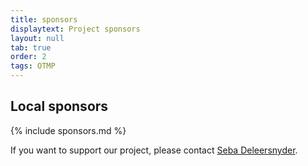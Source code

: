 ```yaml
---
title: sponsors
displaytext: Project sponsors
layout: null
tab: true
order: 2
tags: OTMP
---
```


## Local sponsors
{% include sponsors.md %}

If you want to support our project, please contact [Seba Deleersnyder](mailto:seba@owasp.org).
